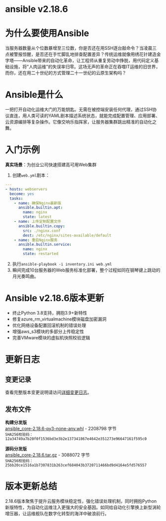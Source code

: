 # ansible v2.18.6
# 为什么要使用Ansible  
当服务器数量从个位数暴增至三位数，你是否还在用SSH逐台敲命令？当凌晨三点被警报惊醒，是否还在手忙脚乱地排查配置差异？传统运维就像用绣花针建造金字塔——Ansible带来的自动化革命，让工程师从重复劳动中挣脱，用代码定义基础设施，将"人肉运维"的失误率归零。这场无声的革命正在吞噬IT运维的旧世界，而你，还在用二十世纪的方式管理二十一世纪的云原生架构吗？

# Ansible是什么  
一把打开自动化运维大门的万能钥匙。无需在被控端安装任何代理，通过SSH协议直连，用人类可读的YAML剧本描述系统状态，就能完成配置管理、应用部署、云资源编排等复杂操作。它像交响乐指挥家，让服务器集群跳出精准的自动化之舞。

# 入门示例  
**真实场景**：为创业公司快速搭建高可用Web集群  
1. 创建`web.yml`剧本：
```yaml
---
- hosts: webservers
  become: yes
  tasks:
    - name: 确保Nginx最新版
      ansible.builtin.apt:
        name: nginx
        state: latest
    - name: 上传定制配置文件
      ansible.builtin.copy:
        src: ./nginx.conf
        dest: /etc/nginx/sites-available/default
    - name: 重启Nginx服务
      ansible.builtin.service:
        name: nginx
        state: restarted
```
2. 执行`ansible-playbook -i inventory.ini web.yml`  
3. 瞬间完成10台服务器的Web服务标准化部署，整个过程如同在钢琴键上跳动的月光奏鸣曲。

# Ansible v2.18.6版本更新  
- 终止Python 3.8支持，拥抱3.9+新特性  
- 修复azure_rm_virtualmachine模块磁盘加密漏洞  
- 优化网络设备配置回滚机制的错误处理  
- 增强aws_s3模块的多部分上传稳定性  
- 完善VMware模块的虚拟机快照校验逻辑  

# 更新日志

## 变更记录
查看完整版本变更说明请访问[详细变更日志](https://github.com/ansible/ansible/blob/v2.18.6/changelogs/CHANGELOG-v2.18.rst)。

## 发布文件
**构建分发版**  
[ansible_core-2.18.6-py3-none-any.whl](https://files.pythonhosted.org/packages/48/b7/2ca5a126486a5323dde87cc43b207e926f3f3bce0b5758395308de3f146d/ansible_core-2.18.6-py3-none-any.whl) - 2208798 字节  
`SHA256校验码：12a34749a7b20f0f1536bd3e3b2e137341867e4642e351273e96647161f595c0`

**源码分发版**  
[ansible_core-2.18.6.tar.gz](https://files.pythonhosted.org/packages/4c/1e/c5d52171ae2b86689e3ef9e4f578c605a7f53a862d1e9fe8c254deb75fe1/ansible_core-2.18.6.tar.gz) - 3088072 字节  
`SHA256校验码：25bb20ce1516a1b7307831b263cef684043b3720711466bd9d4164e5fd576557`

# 版本更新总结  
2.18.6版本聚焦于提升云服务模块稳定性，强化错误处理机制，同时拥抱Python新版特性，为自动化运维注入更强大的安全基因。如同给自动化引擎换上新型涡轮增压器，让运维舰队在数字化转型的海洋中破浪前行。